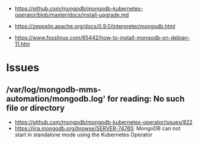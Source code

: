    * https://github.com/mongodb/mongodb-kubernetes-operator/blob/master/docs/install-upgrade.md

   * https://zeppelin.apache.org/docs/0.9.0/interpreter/mongodb.html

   * https://www.fosslinux.com/65442/how-to-install-mongodb-on-debian-11.htm
    

# Issues
## /var/log/mongodb-mms-automation/mongodb.log' for reading: No such file or directory
   * https://github.com/mongodb/mongodb-kubernetes-operator/issues/822
   * https://jira.mongodb.org/browse/SERVER-74765: MongoDB can not start in standalone mode using the Kubernetes Operator
